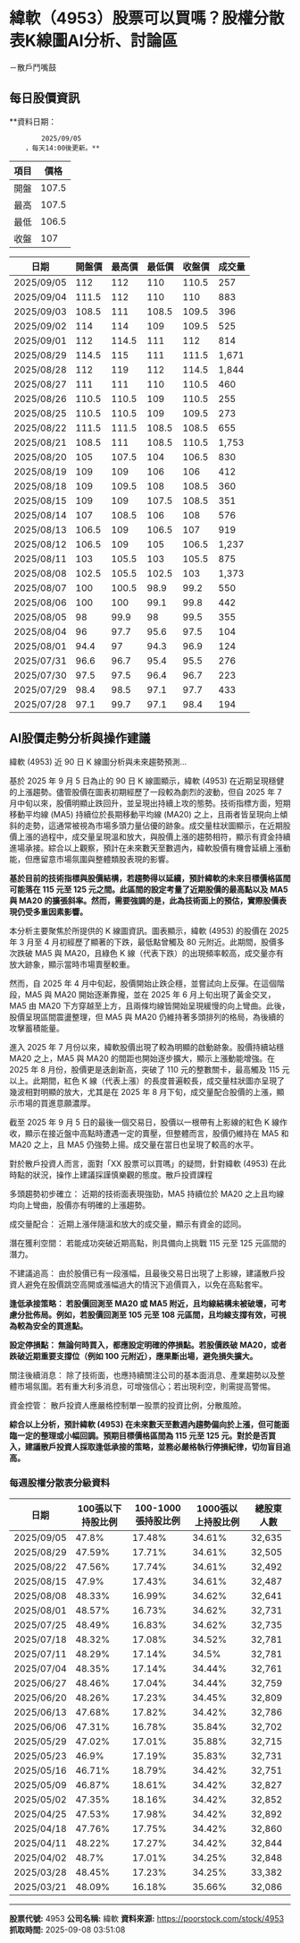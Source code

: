 # 緯軟（4953）股票可以買嗎？股權分散表K線圖AI分析、討論區
－散戶鬥嘴鼓

## 每日股價資訊

**資料日期：
        
            2025/09/05
        ，每天14:00後更新。**

| 項目 | 價格 |
|------|------|
| 開盤 | 107.5 |
| 最高 | 107.5 |
| 最低 | 106.5 |
| 收盤 | 107 |

| 日期 | 開盤價 | 最高價 | 最低價 | 收盤價 | 成交量 |
|------|--------|--------|--------|--------|--------|
| 2025/09/05 | 112 | 112 | 110 | 110.5 | 257 |
| 2025/09/04 | 111.5 | 112 | 110 | 110 | 883 |
| 2025/09/03 | 108.5 | 111 | 108.5 | 109.5 | 396 |
| 2025/09/02 | 114 | 114 | 109 | 109.5 | 525 |
| 2025/09/01 | 112 | 114.5 | 111 | 112 | 814 |
| 2025/08/29 | 114.5 | 115 | 111 | 111.5 | 1,671 |
| 2025/08/28 | 112 | 119 | 112 | 114.5 | 1,844 |
| 2025/08/27 | 111 | 111 | 110 | 110.5 | 460 |
| 2025/08/26 | 110.5 | 110.5 | 109 | 110.5 | 255 |
| 2025/08/25 | 110.5 | 110.5 | 109 | 109.5 | 273 |
| 2025/08/22 | 111.5 | 111.5 | 108.5 | 108.5 | 655 |
| 2025/08/21 | 108.5 | 111 | 108.5 | 110.5 | 1,753 |
| 2025/08/20 | 105 | 107.5 | 104 | 106.5 | 830 |
| 2025/08/19 | 109 | 109 | 106 | 106 | 412 |
| 2025/08/18 | 109 | 109.5 | 108 | 108.5 | 360 |
| 2025/08/15 | 109 | 109 | 107.5 | 108.5 | 351 |
| 2025/08/14 | 107 | 108.5 | 106 | 108 | 576 |
| 2025/08/13 | 106.5 | 109 | 106.5 | 107 | 919 |
| 2025/08/12 | 106.5 | 109 | 105 | 106.5 | 1,237 |
| 2025/08/11 | 103 | 105.5 | 103 | 105.5 | 875 |
| 2025/08/08 | 102.5 | 105.5 | 102.5 | 103 | 1,373 |
| 2025/08/07 | 100 | 100.5 | 98.9 | 99.2 | 550 |
| 2025/08/06 | 100 | 100 | 99.1 | 99.8 | 442 |
| 2025/08/05 | 98 | 99.9 | 98 | 99.5 | 355 |
| 2025/08/04 | 96 | 97.7 | 95.6 | 97.5 | 104 |
| 2025/08/01 | 94.4 | 97 | 94.3 | 96.9 | 124 |
| 2025/07/31 | 96.6 | 96.7 | 95.4 | 95.5 | 276 |
| 2025/07/30 | 97.5 | 97.5 | 96.4 | 96.7 | 223 |
| 2025/07/29 | 98.4 | 98.5 | 97.1 | 97.7 | 433 |
| 2025/07/28 | 97.1 | 99.7 | 97.1 | 98.4 | 194 |

## AI股價走勢分析與操作建議

緯軟 (4953) 近 90 日 K 線圖分析與未來趨勢預測…

基於 2025 年 9 月 5 日為止的 90 日 K 線圖顯示，緯軟 (4953) 在近期呈現穩健的上漲趨勢。儘管股價在圖表初期經歷了一段較為劇烈的波動，但自 2025 年 7 月中旬以來，股價明顯止跌回升，並呈現出持續上攻的態勢。技術指標方面，短期移動平均線 (MA5) 持續位於長期移動平均線 (MA20) 之上，且兩者皆呈現向上傾斜的走勢，這通常被視為市場多頭力量佔優的跡象。成交量柱狀圖顯示，在近期股價上漲的過程中，成交量呈現溫和放大，與股價上漲的趨勢相符，顯示有資金持續進場承接。綜合以上觀察，預計在未來數天至數週內，緯軟股價有機會延續上漲動能，但應留意市場氛圍與整體類股表現的影響。

**基於目前的技術指標與股價結構，若趨勢得以延續，預計緯軟的未來目標價格區間可能落在 115 元至 125 元之間。此區間的設定考量了近期股價的最高點以及 MA5 與 MA20 的擴張斜率。然而，需要強調的是，此為技術面上的預估，實際股價表現仍受多重因素影響。**

本分析主要聚焦於所提供的 K 線圖資訊。圖表顯示，緯軟 (4953) 的股價在 2025 年 3 月至 4 月初經歷了顯著的下跌，最低點曾觸及 80 元附近。此期間，股價多次跌破 MA5 與 MA20，且綠色 K 線（代表下跌）的出現頻率較高，成交量亦有放大跡象，顯示當時市場賣壓較重。

然而，自 2025 年 4 月中旬起，股價開始止跌企穩，並嘗試向上反彈。在這個階段，MA5 與 MA20 開始逐漸靠攏，並在 2025 年 6 月上旬出現了黃金交叉，MA5 由 MA20 下方穿越至上方，且兩條均線皆開始呈現緩慢的向上彎曲。此後，股價呈現區間震盪整理，但 MA5 與 MA20 仍維持著多頭排列的格局，為後續的攻擊蓄積能量。

進入 2025 年 7 月份以來，緯軟股價出現了較為明顯的啟動跡象。股價持續站穩 MA20 之上，MA5 與 MA20 的間距也開始逐步擴大，顯示上漲動能增強。在 2025 年 8 月份，股價更是迭創新高，突破了 110 元的整數關卡，最高觸及 115 元以上。此期間，紅色 K 線（代表上漲）的長度普遍較長，成交量柱狀圖亦呈現了幾波相對明顯的放大，尤其是在 2025 年 8 月下旬，成交量配合股價的上漲，顯示市場的買進意願濃厚。

截至 2025 年 9 月 5 日的最後一個交易日，股價以一根帶有上影線的紅色 K 線作收，顯示在接近盤中高點時遭遇一定的賣壓，但整體而言，股價仍維持在 MA5 和 MA20 之上，且 MA5 仍強勢上揚。成交量在當日也呈現了較高的水平。

對於散戶投資人而言，面對「XX 股票可以買嗎」的疑問，針對緯軟 (4953) 在此時點的狀況，操作上建議採謹慎樂觀的態度。散戶投資課程

多頭趨勢初步確立： 近期的技術面表現強勁，MA5 持續位於 MA20 之上且均線均向上彎曲，股價亦有明確的上漲趨勢。

成交量配合： 近期上漲伴隨溫和放大的成交量，顯示有資金的認同。

潛在獲利空間： 若能成功突破近期高點，則具備向上挑戰 115 元至 125 元區間的潛力。

不建議追高： 由於股價已有一段漲幅，且最後交易日出現了上影線，建議散戶投資人避免在股價跳空高開或漲幅過大的情況下追價買入，以免在高點套牢。

**逢低承接策略： 若股價回測至 MA20 或 MA5 附近，且均線結構未被破壞，可考慮分批佈局。例如，若股價回測至 105 元至 108 元區間，且均線支撐有效，可視為較為安全的買進點。**

**設定停損點： 無論何時買入，都應設定明確的停損點。若股價跌破 MA20，或者跌破近期重要支撐位（例如 100 元附近），應果斷出場，避免損失擴大。**

關注後續消息： 除了技術面，也應持續關注公司的基本面消息、產業趨勢以及整體市場氛圍。若有重大利多消息，可增強信心；若出現利空，則需提高警惕。

資金控管： 散戶投資人應嚴格控制單一股票的投資比例，分散風險。

**綜合以上分析，預計緯軟 (4953) 在未來數天至數週內趨勢偏向於上漲，但可能面臨一定的整理或小幅回調。預期目標價格區間為 115 元至 125 元。對於是否買入，建議散戶投資人採取逢低承接的策略，並務必嚴格執行停損紀律，切勿盲目追高。**

### 每週股權分散表分級資料

| 日期 | 100張以下持股比例 | 100-1000張持股比例 | 1000張以上持股比例 | 總股東人數 |
|------|-------------------|--------------------|--------------------|----------|
| 2025/09/05 | 47.8% | 17.48% | 34.61% | 32,635 |
| 2025/08/29 | 47.59% | 17.71% | 34.61% | 32,505 |
| 2025/08/22 | 47.56% | 17.74% | 34.61% | 32,492 |
| 2025/08/15 | 47.9% | 17.43% | 34.61% | 32,487 |
| 2025/08/08 | 48.33% | 16.99% | 34.62% | 32,641 |
| 2025/08/01 | 48.57% | 16.73% | 34.62% | 32,731 |
| 2025/07/25 | 48.49% | 16.83% | 34.62% | 32,735 |
| 2025/07/18 | 48.32% | 17.08% | 34.52% | 32,781 |
| 2025/07/11 | 48.29% | 17.14% | 34.5% | 32,781 |
| 2025/07/04 | 48.35% | 17.14% | 34.44% | 32,761 |
| 2025/06/27 | 48.46% | 17.04% | 34.44% | 32,759 |
| 2025/06/20 | 48.26% | 17.23% | 34.45% | 32,809 |
| 2025/06/13 | 47.68% | 17.82% | 34.42% | 32,786 |
| 2025/06/06 | 47.31% | 16.78% | 35.84% | 32,702 |
| 2025/05/29 | 47.02% | 17.01% | 35.88% | 32,715 |
| 2025/05/23 | 46.9% | 17.19% | 35.83% | 32,731 |
| 2025/05/16 | 46.71% | 18.79% | 34.42% | 32,751 |
| 2025/05/09 | 46.87% | 18.61% | 34.42% | 32,827 |
| 2025/05/02 | 47.35% | 18.16% | 34.42% | 32,852 |
| 2025/04/25 | 47.53% | 17.98% | 34.42% | 32,892 |
| 2025/04/18 | 47.76% | 17.75% | 34.42% | 32,860 |
| 2025/04/11 | 48.22% | 17.27% | 34.42% | 32,844 |
| 2025/04/02 | 48.7% | 17.01% | 34.25% | 32,848 |
| 2025/03/28 | 48.45% | 17.23% | 34.25% | 33,382 |
| 2025/03/21 | 48.09% | 16.18% | 35.66% | 32,086 |

---

**股票代號:** 4953
**公司名稱:** 緯軟
**資料來源:** https://poorstock.com/stock/4953
**抓取時間:** 2025-09-08 03:51:08